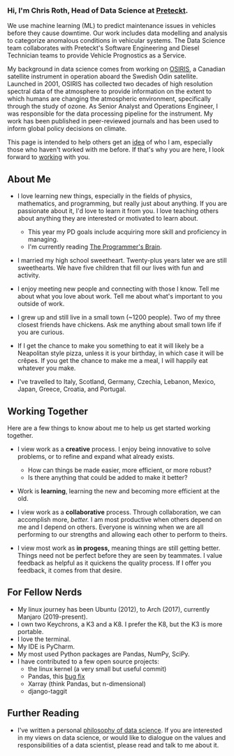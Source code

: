 ### Hi, I'm Chris Roth, Head of Data Science at [Preteckt](https://www.preteckt.com).

We use machine learning (ML) to predict maintenance issues in vehicles before they cause downtime. Our work includes data modelling and analysis to categorize anomalous conditions in vehicular systems. The Data Science team collaborates with Preteckt's Software Engineering and Diesel Technician teams to provide Vehicle Prognostics as a Service.

My background in data science comes from working on [OSIRIS](https://research-groups.usask.ca/osiris), a Canadian satellite instrument in operation aboard the Swedish Odin satellite. Launched in 2001, OSIRIS has collected two decades of high resolution spectral data of the atmosphere to provide information on the extent to which humans are changing the atmospheric environment, specifically through the study of ozone. As Senior Analyst and Operations Engineer, I was responsible for the data processing pipeline for the instrument. My work has been published in peer-reviewed journals and has been used to inform global policy decisions on climate.

This page is intended to help others get an [idea](#about-me) of who I am, especially those who haven't worked with me before. If that's why you are here, I look forward to [working](#working-together) with you.

## About Me

* I love learning new things, especially in the fields of physics, mathematics, and programming, but really just about anything.
If you are passionate about it, I'd love to learn it from you.
I love teaching others about anything they are interested or motivated to learn about.
  * This year my PD goals include acquiring more skill and proficiency in managing.
  * I'm currently reading [The Programmer's Brain](https://www.manning.com/books/the-programmers-brain).

* I married my high school sweetheart. Twenty-plus years later we are still sweethearts. We have five children that fill our lives with fun and activity.

* I enjoy meeting new people and connecting with those I know. Tell me about what you love about work. Tell me about what's important to you outside of work.

* I grew up and still live in a small town (~1200 people). Two of my three closest friends have chickens. Ask me anything about small town life if you are curious.

* If I get the chance to make you something to eat it will likely be a Neapolitan style pizza, unless it is your birthday, in which case it will be crêpes. If you get the chance to make me a meal, I will happily eat whatever you make.

* I've travelled to Italy, Scotland, Germany, Czechia, Lebanon, Mexico, Japan, Greece, Croatia, and Portugal.

## Working Together

Here are a few things to know about me to help us get started working together.

* I view work as a **creative** process. I enjoy being innovative to solve problems, or to refine and expand what already exists.
  * How can things be made easier, more efficient, or more robust?
  * Is there anything that could be added to make it better?

* Work is **learning**, learning the new and becoming more efficient at the old.

* I view work as a **collaborative** process. Through collaboration, we can accomplish more, *better.*
I am most productive when others depend on me and I depend on others. Everyone is winning when we are all performing to our strengths and allowing each other to perform to theirs.

* I view most work as **in progess,** meaning things are still getting better. Things need not be perfect before they are seen by teammates. I value feedback as helpful as it quickens the quality process. If I offer you feedback, it comes from that desire.

## For Fellow Nerds

* My linux journey has been Ubuntu (2012), to Arch (2017), currently Manjaro (2019-present).
* I own two Keychrons, a K3 and a K8. I prefer the K8, but the K3 is more portable.
* I love the terminal.
* My IDE is PyCharm.
* My most used Python packages are Pandas, NumPy, SciPy.
* I have contributed to a few open source projects:
  * the linux kernel (a very small but useful commit)
  * Pandas, this [bug fix](https://github.com/pandas-dev/pandas/pull/50876)
  * Xarray (think Pandas, but n-dimensional)
  * django-taggit

## Further Reading

* I've written a personal [philosophy of data science](https://github.com/czroth/philosophy-of-data-science). If you are interested in my views on data science, or would like to dialogue on the values and responsibilities of a data scientist, please read and talk to me about it.
